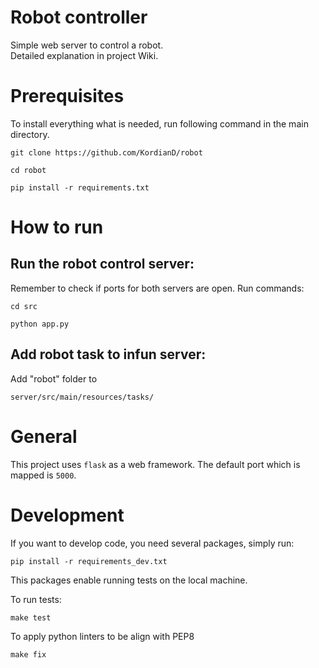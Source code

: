 # Robot controller
Simple web server to control a robot.  
Detailed explanation in project Wiki.

# Prerequisites
To install everything what is needed, run following command in the main directory.
    
    git clone https://github.com/KordianD/robot
    
    cd robot
        
    pip install -r requirements.txt


# How to run
## Run the robot control server:
Remember to check if ports for both servers are open.
Run commands:

    cd src

    python app.py

## Add robot task to infun server:
Add "robot" folder to 

    server/src/main/resources/tasks/

    
# General 

This project uses `flask` as a web framework.
The default port which is mapped is `5000`.


# Development

If you want to develop code, you need several packages, simply run:

    pip install -r requirements_dev.txt
    
This packages enable running tests on the local machine.

To run tests:

    make test

To apply python linters  to be align with PEP8

    make fix
